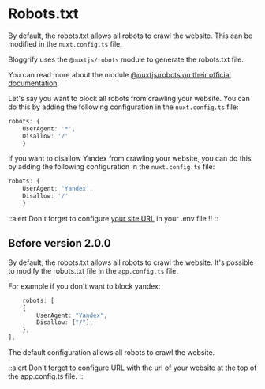 # Robots.txt

By default, the robots.txt allows all robots to crawl the website. This can be modified in the `nuxt.config.ts` file.

Bloggrify uses the `@nuxtjs/robots` module to generate the robots.txt file. 

You can read more about the module [@nuxtjs/robots on their official documentation](https://nuxtseo.com/docs/robots/getting-started/introduction).

Let's say you want to block all robots from crawling your website. You can do this by adding the following configuration in the `nuxt.config.ts` file:

```typescript
robots: { 
    UserAgent: '*',
    Disallow: '/'
    }
```

If you want to disallow Yandex from crawling your website, you can do this by adding the following configuration in the `nuxt.config.ts` file:

```typescript
robots: { 
    UserAgent: 'Yandex',
    Disallow: '/'
    }
```

::alert
Don't forget to configure [your site URL](/introduction/configuration) in your .env file !!
::

## Before version 2.0.0

By default, the robots.txt allows all robots to crawl the website. It's possible to modify the robots.txt file in the `app.config.ts` file.

For example if you don't want to block yandex:
```typescript
    robots: [
    {
        UserAgent: "Yandex",
        Disallow: ["/"],
    },
],
```

The default configuration allows all robots to crawl the website.

::alert
Don't forget to configure URL with the url of your website at the top of the app.config.ts file.
::
